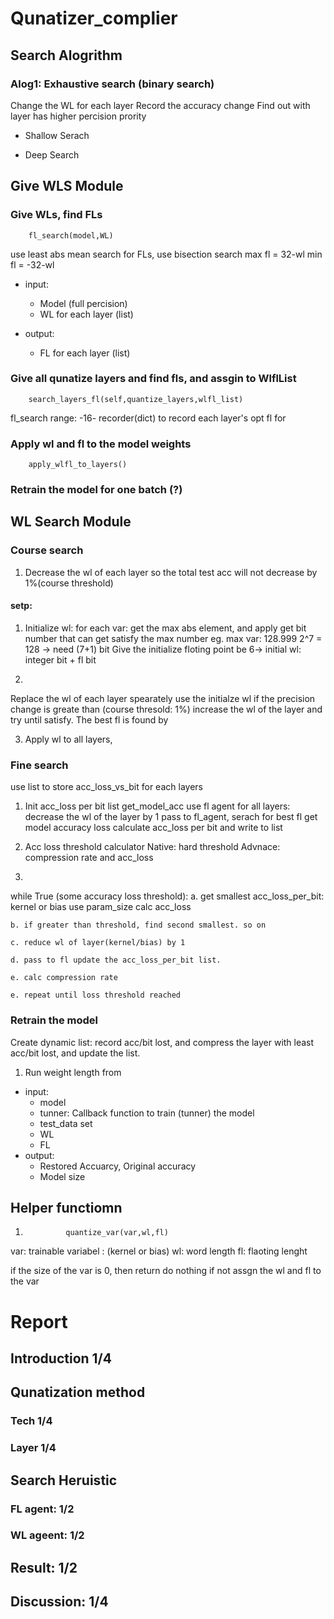 # Qunatizer_complier

## Search Alogrithm 

### Alog1: Exhaustive search (binary search)
Change the WL for each layer 
Record the accuracy change
Find out with layer has higher percision prority
* Shallow Serach 

* Deep Search 


## Give WLS Module 

### Give WLs, find FLs 
        fl_search(model,WL)
use least abs mean search for FLs, use bisection search 
max fl = 32-wl
min fl = -32-wl 

* input: 
    - Model (full percision)
    - WL for each layer (list)

* output: 
    - FL for each layer (list)

### Give all qunatize layers and find fls, and assgin to WlflList

        search_layers_fl(self,quantize_layers,wlfl_list)


fl_search range: -16-
recorder(dict) to record each layer's opt fl for 

### Apply wl and fl to the model weights 
        apply_wlfl_to_layers()

### Retrain the model for one batch (?)


## WL Search Module
### Course search 
1. Decrease the wl of each layer so the total test acc will not decrease by 1%(course threshold)

#### setp:
1. Initialize wl: 
    for each var: get the max abs element, and apply get bit number that can get satisfy the max number 
    eg. max var: 128.999 
    2^7 = 128 -> need (7+1) bit
Give the initialize floting point be 6-> initial wl: integer bit + fl bit 

2. 
Replace the wl of each layer spearately use the initialze wl 
if the precision change is greate than (course thresold: 1%) increase the wl of the layer and try until satisfy. 
The best fl is found by 

3. Apply wl to all layers, 


### Fine search 
use list to store acc_loss_vs_bit for each layers 

1. Init acc_loss per bit list 
get_model_acc use fl agent
for all layers:
    decrease the wl of the layer by 1 
    pass to fl_agent, serach for best fl 
    get model accuracy loss 
    calculate acc_loss per bit and write to list

3. Acc loss threshold calculator 
    Native: hard threshold 
    Advnace: compression rate and acc_loss

2. 
while True (some accuracy loss threshold):
   a.  get smallest acc_loss_per_bit: kernel or bias 
    use param_size calc acc_loss

    b. if greater than threshold, find second smallest. so on 

    c. reduce wl of layer(kernel/bias) by 1

    d. pass to fl update the acc_loss_per_bit list. 
    
    e. calc compression rate

    e. repeat until loss threshold reached 


### Retrain the model 
Create dynamic list: record acc/bit lost, and compress the layer with least acc/bit lost, and update the list.



1. Run weight length from 

* input: 
    - model
    - tunner: Callback function to train (tunner) the model 
    - test_data set 
    - WL 
    - FL 
* output:
    - Restored Accuarcy, Original accuracy
    - Model size


## Helper functiomn 
1. 
                quantize_var(var,wl,fl)
var: trainable variabel : (kernel or bias)
wl: word length 
fl: flaoting lenght 

if the size of the var is 0, then return do nothing 
if not assgn the wl and fl to the var 


# Report 

## Introduction 1/4

## Qunatization method 

### Tech 1/4
### Layer 1/4

## Search Heruistic 
### FL agent: 1/2
### WL ageent: 1/2 

## Result: 1/2
## Discussion: 1/4
